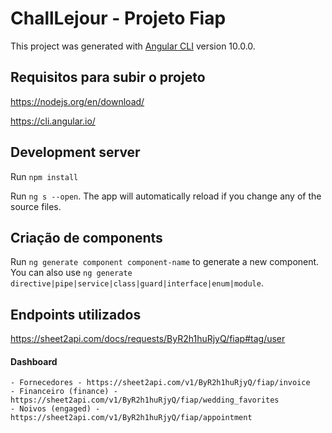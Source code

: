 # ChallLejour - Projeto Fiap

This project was generated with [Angular CLI](https://github.com/angular/angular-cli) version 10.0.0.

## Requisitos para subir o projeto

https://nodejs.org/en/download/

https://cli.angular.io/
## Development server

Run `npm install`

Run `ng s --open`. The app will automatically reload if you change any of the source files.

## Criação de components

Run `ng generate component component-name` to generate a new component. You can also use `ng generate directive|pipe|service|class|guard|interface|enum|module`.

## Endpoints utilizados
https://sheet2api.com/docs/requests/ByR2h1huRjyQ/fiap#tag/user

#### Dashboard
    - Fornecedores - https://sheet2api.com/v1/ByR2h1huRjyQ/fiap/invoice
    - Financeiro (finance) - https://sheet2api.com/v1/ByR2h1huRjyQ/fiap/wedding_favorites
    - Noivos (engaged) - https://sheet2api.com/v1/ByR2h1huRjyQ/fiap/appointment
